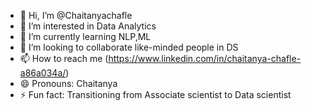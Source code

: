 - 👋 Hi, I’m @Chaitanyachafle
- 👀 I’m interested in Data Analytics
- 🌱 I’m currently learning NLP,ML
- 💞️ I’m looking to collaborate like-minded people in DS
- 📫 How to reach me (https://www.linkedin.com/in/chaitanya-chafle-a86a034a/)
- 😄 Pronouns: Chaitanya
- ⚡ Fun fact: Transitioning from Associate scientist to Data scientist

<!---
Chaitanyachafle/Chaitanyachafle is a ✨ special ✨ repository because its `README.md` (this file) appears on your GitHub profile.
You can click the Preview link to take a look at your changes.
--->
